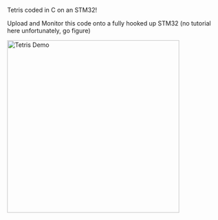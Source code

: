 Tetris coded in C on an STM32! 

Upload and Monitor this code onto a fully hooked up STM32 (no tutorial here unfortunately, go figure)




<img src="https://github.com/user-attachments/assets/0e254035-829c-4904-8808-3254f8afdda4" alt="Tetris Demo" width="400"/>
